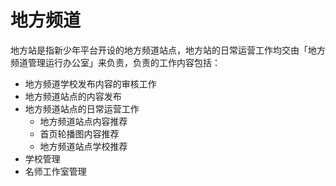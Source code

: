 # 地方频道

地方站是指新少年平台开设的地方频道站点，地方站的日常运营工作均交由「地方频道管理运行办公室」来负责，负责的工作内容包括：

- 地方频道学校发布内容的审核工作
- 地方频道站点的内容发布
- 地方频道站点的日常运营工作
  - 地方频道站点内容推荐
  - 首页轮播图内容推荐
  - 地方频道站点学校推荐
- 学校管理
- 名师工作室管理